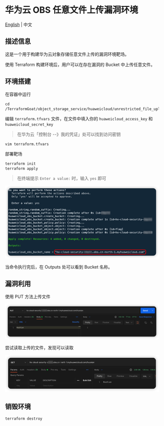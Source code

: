 # 华为云 OBS 任意文件上传漏洞环境

[English](./README.md) | 中文

## 描述信息

这是一个用于构建华为云对象存储任意文件上传的漏洞环境靶场。

使用 Terraform 构建环境后，用户可以在存在漏洞的 Bucket 中上传任意文件。

## 环境搭建

在容器中运行

```shell
cd /TerraformGoat/object_storage_service/huaweicloud/unrestricted_file_upload/
```

编辑 `terraform.tfvars` 文件，在文件中填入你的 `huaweicloud_access_key` 和 `huaweicloud_secret_key`

> 在华为云「控制台 --》我的凭证」处可以找到访问密钥

```shell
vim terraform.tfvars
```

部署靶场

```shell
terraform init
terraform apply
```

> 在终端提示 `Enter a value:` 时，输入 `yes` 即可

![image](../../../images/1650797768.png)

当命令执行完后，在 Outputs 处可以看到 Bucket 名称。

## 漏洞利用

使用 PUT 方法上传文件

![image](../../../images/1650858458.png)

尝试读取上传的文件，发现可以读取

![image](../../../images/1650858524.png)

## 销毁环境

```shell
terraform destroy
```
